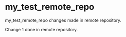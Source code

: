 # my_test_remote_repo
my_test_remote_repo
changes made in remote repository.

Change 1 done in remote repository. 
